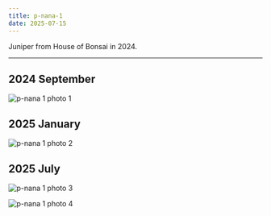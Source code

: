 ```yaml
---
title: p-nana-1
date: 2025-07-15
---
```


Juniper from House of Bonsai in 2024.

---

## 2024 September

![p-nana 1 photo 1](/images/grow-logs/p-nana-1-photo-1.jpg)

## 2025 January

![p-nana 1 photo 2](/images/grow-logs/p-nana-1-photo-2.jpg)

## 2025 July

![p-nana 1 photo 3](/images/grow-logs/p-nana-1-photo-3.jpg)

![p-nana 1 photo 4](/images/grow-logs/p-nana-1-photo-4.jpg)